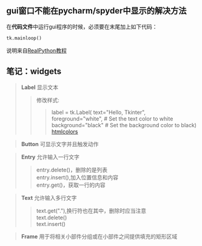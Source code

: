 ## gui窗口不能在pycharm/spyder中显示的解决方法

 在**代码文件**中运行gui程序的时候，必须要在末尾加上如下代码：
 

```python
tk.mainloop()
```
说明来自[RealPython教程](https://realpython.com/python-gui-tkinter/#building-your-first-python-gui-application-with-tkinter)

## 笔记：widgets

>**Label**	显示文本
>> 修改样式:  
>>>label = tk.Label(
>>>text="Hello, Tkinter",  
>>>foreground="white",  # Set the text color to white  
>>>background="black"  # Set the background color to black)
>>[htmlcolors](https://htmlcolorcodes.com/color-names/)


>**Button**	可显示文字并且触发动作


>**Entry**	允许输入一行文字
>>entry.delete()，删除的是列表  
>>entry.insert(),加入位置信息和内容  
>>entry.get()，获取一行的内容


>**Text**	允许输入多行文字
>>text.get("<line>.<char>"),换行符也在其中，删除时应当注意  
>>text.delete()    
>>text.insert()


>**Frame**	用于将相关小部件分组或在小部件之间提供填充的矩形区域
